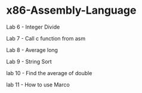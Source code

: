 # x86-Assembly-Language

Lab 6 - Integer Divide

Lab 7 - Call c function from asm

Lab 8 - Average long

Lab 9 - String Sort

lab 10 - Find the average of double

lab 11 - How to use Marco
